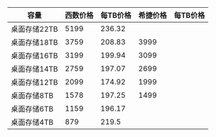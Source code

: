 
| 容量 | 西数价格 | 每TB价格 | 希捷价格 | 每TB价格 |
| ---- | ---- | ---- | ---- | ---- |
| 桌面存储22TB | 5199 | 236.32 |  |  |
| 桌面存储18TB | 3759 | 208.83 | 3999 |  |
| 桌面存储16TB | 3199 | 199.94 | 3099 |  |
| 桌面存储14TB | 2759 | 197.07 | 2699 |  |
| 桌面存储12TB | 2099 | 174.92 | 1999 |  |
| 桌面存储8TB | 1578 | 197.25 | 1499 |  |
| 桌面存储6TB | 1159 | 196.17 |  |  |
| 桌面存储4TB | 879 | 219.5 |  |  |
